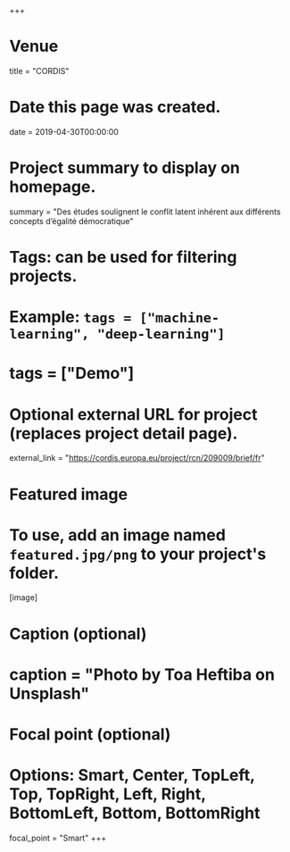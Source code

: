 +++
# Venue
title = "CORDIS"

# Date this page was created.
 date = 2019-04-30T00:00:00

# Project summary to display on homepage.
summary = "Des études soulignent le conflit latent inhérent aux différents concepts d’égalité démocratique"

# Tags: can be used for filtering projects.
# Example: `tags = ["machine-learning", "deep-learning"]`
# tags = ["Demo"]

# Optional external URL for project (replaces project detail page).
external_link = "https://cordis.europa.eu/project/rcn/209009/brief/fr"

# Featured image
# To use, add an image named `featured.jpg/png` to your project's folder. 
[image]
  # Caption (optional)
  # caption = "Photo by Toa Heftiba on Unsplash"

  # Focal point (optional)
  # Options: Smart, Center, TopLeft, Top, TopRight, Left, Right, BottomLeft, Bottom, BottomRight
  focal_point = "Smart"
+++
